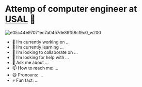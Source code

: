 # Attemp of computer engineer at [USAL](https://usal.es/ "Título opcional del enlace") 👋

![e05c44e97071ec7a0457de89f58cf9c0_w200](https://user-images.githubusercontent.com/70805470/222989454-5b78b9d7-6aa9-4222-94f0-43a4c37a319b.gif)


   - 🔭 I’m currently working on ...
   - 🌱 I’m currently learning ...
   - 👯 I’m looking to collaborate on ...
   - 🤔 I’m looking for help with ...
   - 💬 Ask me about ...
   - 📫 How to reach me: ...
   - 😄 Pronouns: ...
   - ⚡ Fun fact: ...

